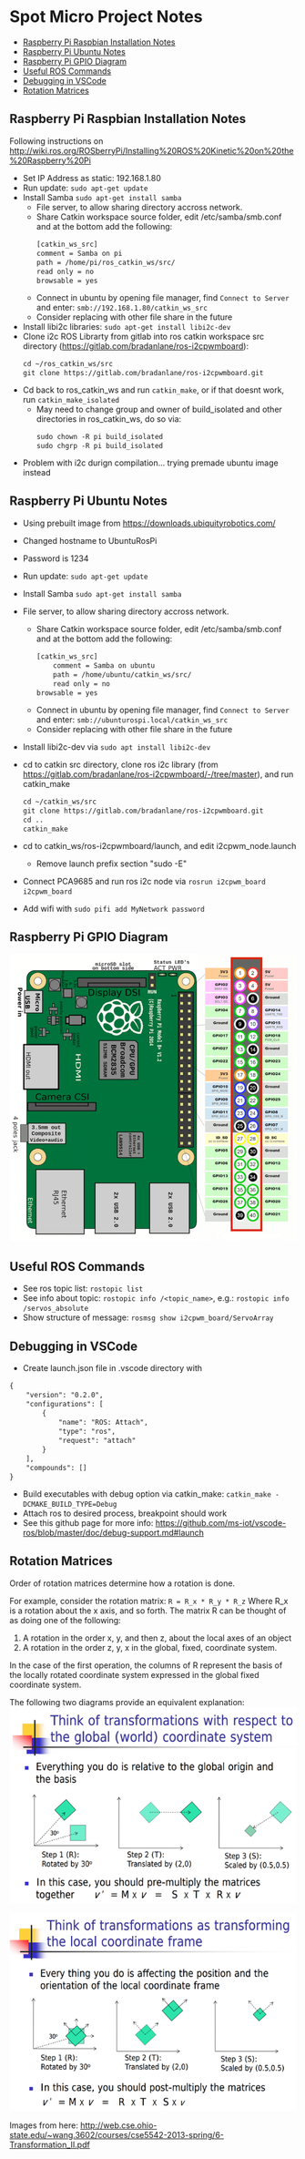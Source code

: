 # Spot Micro Project Notes

* [Raspberry Pi Raspbian Installation Notes](#raspberry-pi-raspbian-installation-notes)
* [Raspberry Pi Ubuntu Notes](#raspberry-pi-ubuntu-notes)
* [Raspberry Pi GPIO Diagram](#raspberry-pi-gpio-diagram)
* [Useful ROS Commands](#useful-ros-commands)
* [Debugging in VSCode](#debugging-in-vscode)
* [Rotation Matrices](#rotation-matrices)

## Raspberry Pi Raspbian Installation Notes
Following instructions on http://wiki.ros.org/ROSberryPi/Installing%20ROS%20Kinetic%20on%20the%20Raspberry%20Pi

* Set IP Address as static: 192.168.1.80
* Run update: `sudo apt-get update`
* Install Samba `sudo apt-get install samba`
    * File server, to allow sharing directory accross network. 
    * Share Catkin workspace source folder, edit /etc/samba/smb.conf and at the bottom add the following:
        ```
        [catkin_ws_src]
        comment = Samba on pi
        path = /home/pi/ros_catkin_ws/src/
        read only = no
        browsable = yes
        ```
    * Connect in ubuntu by opening file manager, find `Connect to Server` and enter: `smb://192.168.1.80/catkin_ws_src`
    * Consider replacing with other file share in the future
* Install libi2c libraries: `sudo apt-get install libi2c-dev`
* Clone i2c ROS Librarty from gitlab into ros catkin workspace src directory (https://gitlab.com/bradanlane/ros-i2cpwmboard):   
    ```
    cd ~/ros_catkin_ws/src
    git clone https://gitlab.com/bradanlane/ros-i2cpwmboard.git
    ```
* Cd back to ros_catkin_ws and run `catkin_make`, or if that doesnt work, run `catkin_make_isolated`
    * May need to change group and owner of build_isolated and other directories in ros_catkin_ws, do so via:
        ```
        sudo chown -R pi build_isolated
        sudo chgrp -R pi build_isolated
        ```
* Problem with i2c durign compilation... trying premade ubuntu image instead

## Raspberry Pi Ubuntu Notes
* Using prebuilt image from https://downloads.ubiquityrobotics.com/
* Changed hostname to UbuntuRosPi
* Password is 1234
* Run update: `sudo apt-get update`
* Install Samba `sudo apt-get install samba`
* File server, to allow sharing directory accross network. 
    * Share Catkin workspace source folder, edit /etc/samba/smb.conf and at the bottom add the following:
        ```
        [catkin_ws_src]
            comment = Samba on ubuntu
            path = /home/ubuntu/catkin_ws/src/
            read only = no
        browsable = yes
        ```
    * Connect in ubuntu by opening file manager, find `Connect to Server` and enter: `smb://ubunturospi.local/catkin_ws_src`
    * Consider replacing with other file share in the future
* Install libi2c-dev via `sudo apt install libi2c-dev`
* cd to catkin src directory, clone ros i2c library (from https://gitlab.com/bradanlane/ros-i2cpwmboard/-/tree/master), and run catkin_make
    ```
    cd ~/catkin_ws/src
    git clone https://gitlab.com/bradanlane/ros-i2cpwmboard.git
    cd ..
    catkin_make
    ```
* cd to catkin_ws/ros-i2cpwmboard/launch, and edit i2cpwm_node.launch
    * Remove launch prefix section "sudo -E"
* Connect PCA9685 and run ros i2c node via `rosrun i2cpwm_board i2cpwm_board`

* Add wifi with `sudo pifi add MyNetwork password`


## Raspberry Pi GPIO Diagram
![Raspberry Pi 3 GPIO Diagram](assets/rpi_3_gpio_diagram.png)


## Useful ROS Commands
* See ros topic list: `rostopic list`
* See info about topic: `rostopic info /<topic_name>`, e.g.: `rostopic info /servos_absolute`
* Show structure of message: `rosmsg show i2cpwm_board/ServoArray`

## Debugging in VSCode
* Create launch.json file in .vscode directory with 
```
{
    "version": "0.2.0",
    "configurations": [
        {
            "name": "ROS: Attach",
            "type": "ros",
            "request": "attach"
        }
    ],
    "compounds": []
}
```
* Build executables with debug option via catkin_make: `catkin_make -DCMAKE_BUILD_TYPE=Debug`
* Attach ros to desired process, breakpoint should work
* See this github page for more info: https://github.com/ms-iot/vscode-ros/blob/master/doc/debug-support.md#launch

## Rotation Matrices
Order of rotation matrices determine how a rotation is done.

For example, consider the rotation matrix:
`R = R_x * R_y * R_z`
Where R_x is a rotation about the x axis, and so forth. The matrix R can be 
thought of as doing one of the following:
1. A rotation in the order x, y, and then z, about the local axes of an object
2. A rotation in the order z, y, x in the global, fixed, coordinate system.

In the case of the first operation, the columns of R represent the basis of the locally rotated coordinate system expressed in the global fixed coordinate system.

The following two diagrams provide an equivalent explanation:
![Global transform](assets/global_transform.png)

![Local transform](assets/local_transform.png)

Images from here: http://web.cse.ohio-state.edu/~wang.3602/courses/cse5542-2013-spring/6-Transformation_II.pdf

